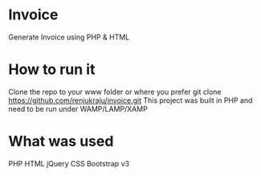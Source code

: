 # Invoice
Generate Invoice using PHP & HTML

# How to run it

Clone the repo to your www folder or where you prefer git clone https://github.com/renjukraju/invoice.git
This project was built in PHP and need to be run under WAMP/LAMP/XAMP

# What was used
PHP
HTML
jQuery
CSS
Bootstrap v3
